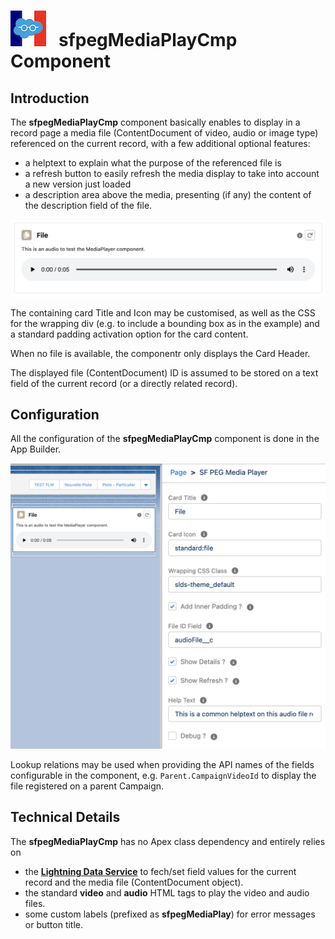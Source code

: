 # ![Logo](/media/Logo.png) &nbsp; **sfpegMediaPlayCmp** Component

## Introduction

The **sfpegMediaPlayCmp** component basically enables to display in a record page a media file (ContentDocument
of video, audio or image type) referenced on the current record, with a few additional optional features:
* a helptext to explain what the purpose of the referenced file is
* a refresh button to easily refresh the media display to take into account a new version just loaded
* a description area above the media, presenting (if any) the content of the description field of the file.

![Media Player in audio display mode](/media/sfpegMediaPlayer.png)

The containing card Title and Icon may be customised, as well as the CSS for the wrapping div (e.g.
to include a bounding box as in the example) and a standard padding activation option for the card content.

When no file is available, the componentr only displays the Card Header.

The displayed file (ContentDocument) ID is assumed to be stored on a text field of the current 
record (or a directly related record).


## Configuration

All the configuration of the **sfpegMediaPlayCmp** component is done in the App Builder.

![Media Player configuration](/media/sfpegMediaPlayerConfig.png)

Lookup relations may be used when providing the API names of the fields configurable in the
component, e.g. `Parent.CampaignVideoId` to display the file registered on a parent Campaign.

## Technical Details

The  **sfpegMediaPlayCmp** has no Apex class dependency and entirely relies on
* the **[Lightning Data Service](https://developer.salesforce.com/docs/component-library/documentation/en/lwc/data_ui_api)** to fech/set field values for the current record and the media file (ContentDocument object).
* the standard **video** and **audio** HTML tags to play the video and audio files.
* some custom labels (prefixed as **sfpegMediaPlay**) for error messages or button title.
